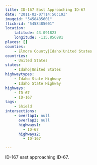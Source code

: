 ```yaml
---
title: ID-167 East Approaching ID-67
date: "2011-02-07T14:50:19Z"
imageid: "5458485601"
flickrid: "5458485601"
location:
    latitude: 43.091823
    longitude: -115.856881
places: []
counties:
    - Elmore County|Idaho|United States
countries:
    - United States
states:
    - Idaho|United States
highwaytypes:
    - Idaho State Highway
    - Idaho State Highway
highways:
    - ID-67
    - ID-167
tags:
    - Shield
intersections:
    - overlap1: null
      overlap2: null
      highways1:
        - ID-67
      highways2:
        - ID-167

---
```

ID-167 east approaching ID-67.